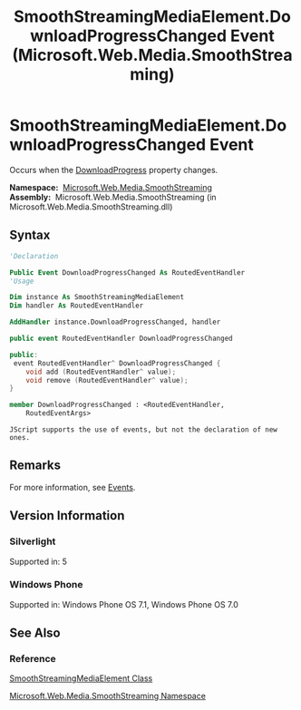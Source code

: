 ﻿---
title: SmoothStreamingMediaElement.DownloadProgressChanged Event (Microsoft.Web.Media.SmoothStreaming)
TOCTitle: DownloadProgressChanged Event
ms:assetid: E:Microsoft.Web.Media.SmoothStreaming.SmoothStreamingMediaElement.DownloadProgressChanged
ms:mtpsurl: https://msdn.microsoft.com/en-us/library/microsoft.web.media.smoothstreaming.smoothstreamingmediaelement.downloadprogresschanged(v=VS.95)
ms:contentKeyID: 46307493
ms.date: 05/31/2012
mtps_version: v=VS.95
f1_keywords:
- Microsoft.Web.Media.SmoothStreaming.SmoothStreamingMediaElement.DownloadProgressChanged
dev_langs:
- csharp
- jscript
- vb
- FSharp
- cpp
api_location:
- Microsoft.Web.Media.SmoothStreaming.dll
api_name:
- Microsoft.Web.Media.SmoothStreaming.SmoothStreamingMediaElement.add_DownloadProgressChanged
- Microsoft.Web.Media.SmoothStreaming.SmoothStreamingMediaElement.DownloadProgressChanged
- Microsoft.Web.Media.SmoothStreaming.SmoothStreamingMediaElement.remove_DownloadProgressChanged
api_type:
- Managed
topic_type:
- apiref
- kbSyntax
product_family_name: VS
ROBOTS: INDEX,FOLLOW
---

# SmoothStreamingMediaElement.DownloadProgressChanged Event

Occurs when the [DownloadProgress](smoothstreamingmediaelement-downloadprogress-property-microsoft-web-media-smoothstreaming_1.md) property changes.

**Namespace:**  [Microsoft.Web.Media.SmoothStreaming](microsoft-web-media-smoothstreaming-namespace_1.md)  
**Assembly:**  Microsoft.Web.Media.SmoothStreaming (in Microsoft.Web.Media.SmoothStreaming.dll)

## Syntax

```vb
'Declaration

Public Event DownloadProgressChanged As RoutedEventHandler
'Usage

Dim instance As SmoothStreamingMediaElement
Dim handler As RoutedEventHandler

AddHandler instance.DownloadProgressChanged, handler
```

```csharp
public event RoutedEventHandler DownloadProgressChanged
```

```cpp
public:
 event RoutedEventHandler^ DownloadProgressChanged {
    void add (RoutedEventHandler^ value);
    void remove (RoutedEventHandler^ value);
}
```

``` fsharp
member DownloadProgressChanged : <RoutedEventHandler,
    RoutedEventArgs>
```

```jscript
JScript supports the use of events, but not the declaration of new ones.
```

## Remarks

For more information, see [Events](events.md).

## Version Information

### Silverlight

Supported in: 5  

### Windows Phone

Supported in: Windows Phone OS 7.1, Windows Phone OS 7.0  

## See Also

### Reference

[SmoothStreamingMediaElement Class](smoothstreamingmediaelement-class-microsoft-web-media-smoothstreaming_1.md)

[Microsoft.Web.Media.SmoothStreaming Namespace](microsoft-web-media-smoothstreaming-namespace_1.md)

